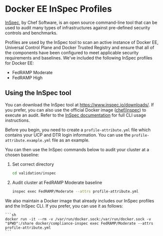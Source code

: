 # Docker EE InSpec Profiles

[InSpec](https://inspec.io), by Chef Software, is an open source command-line tool that can be used to audit many types of infrastructures against pre-defined security controls and benchmarks.

Profiles are used by the InSpec tool to scan an active instance of Docker EE, Universal Control Plane and Docker Trusted Registry and ensure that all of the components have been configured to meet applicable security requirements and baselines. We've included the following InSpec profiles for Docker EE:

- FedRAMP Moderate
- FedRAMP High

## Using the InSpec tool

You can download the InSpec tool at https://www.inspec.io/downloads/. If you prefer, you can also use the official Docker image ([chef/inspec](https://store.docker.com/community/images/chef/inspec)) to execute an audit. Refer to the [InSpec documentation](https://www.inspec.io/docs/) for full CLI usage instructions.

Before you begin, you need to create a `profile-attribute.yml` file which contains your UCP and DTR login information. You can use the `profile-attribute.example.yml` file as an example.

You can then use the InSpec commands below to audit your cluster at a chosen baseline:

1. Set correct directory

    ```sh
    cd validation/inspec
    ```

2. Audit cluster at FedRAMP Moderate baseline

    ```sh
    inspec exec FedRAMP/Moderate --attrs profile-attribute.yml
    ```

We also maintain a Docker image that already includes our InSpec profiles and the InSpec CLI. If you prefer, you can use it as follows:

    ```sh
    docker run -it --rm -v /var/run/docker.sock:/var/run/docker.sock -v "$PWD":/share docker/compliance-inspec exec FedRAMP/Moderate --attrs profile-attribute.yml
    ```
